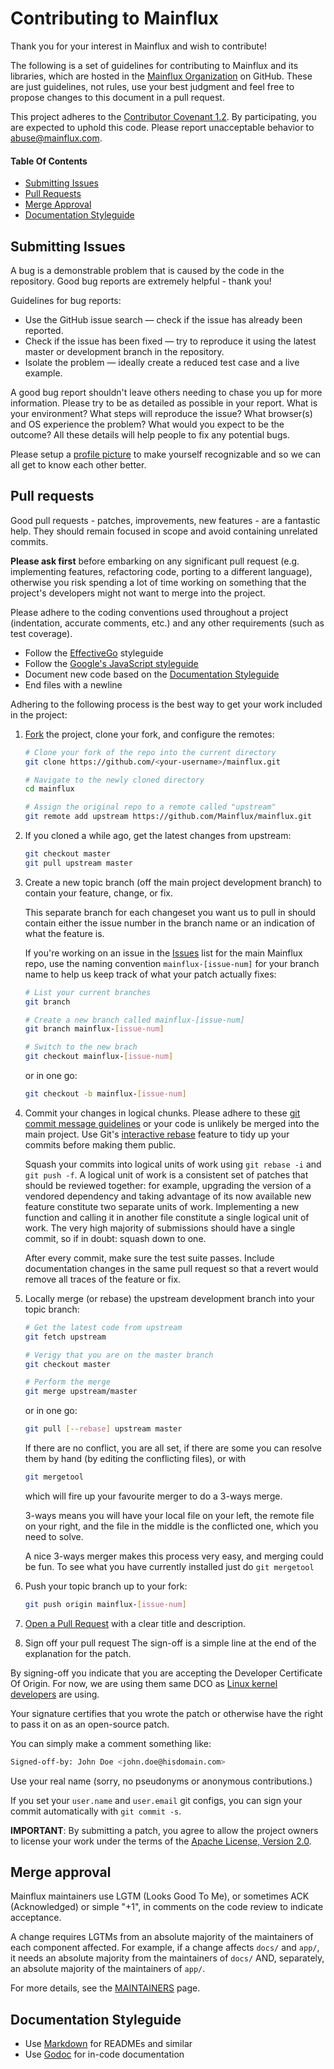 # Contributing to Mainflux

Thank you for your interest in Mainflux and wish to contribute!

The following is a set of guidelines for contributing to Mainflux and its libraries,
which are hosted in the [Mainflux Organization](https://github.com/Mainflux) on GitHub.
These are just guidelines, not rules, use your best judgment and feel free to
propose changes to this document in a pull request.

This project adheres to the [Contributor Covenant 1.2](http://contributor-covenant.org/version/1/2/0).
By participating, you are expected to uphold this code. Please report unacceptable behavior to [abuse@mainflux.com](mailto:abuse@mainflux.com).

#### Table Of Contents

* [Submitting Issues](#submitting-issues)
* [Pull Requests](#pull-requests)
* [Merge Approval](#merge-approval)
* [Documentation Styleguide](#documentation-styleguide)

## Submitting Issues

A bug is a demonstrable problem that is caused by the code in the repository. Good bug reports are extremely helpful - thank you!

Guidelines for bug reports:

 - Use the GitHub issue search — check if the issue has already been reported.
 - Check if the issue has been fixed — try to reproduce it using the latest master or development branch in the repository.
 - Isolate the problem — ideally create a reduced test case and a live example.

A good bug report shouldn't leave others needing to chase you up for more information. Please try to be as detailed as possible in your report. What is your environment? What steps will reproduce the issue? What browser(s) and OS experience the problem? What would you expect to be the outcome? All these details will help people to fix any potential bugs.

Please setup a [profile picture](https://help.github.com/articles/how-do-i-set-up-my-profile-picture)
  to make yourself recognizable and so we can all get to know each other better.

## Pull requests

Good pull requests - patches, improvements, new features - are a fantastic
help. They should remain focused in scope and avoid containing unrelated
commits.

**Please ask first** before embarking on any significant pull request (e.g.
implementing features, refactoring code, porting to a different language),
otherwise you risk spending a lot of time working on something that the
project's developers might not want to merge into the project.

Please adhere to the coding conventions used throughout a project (indentation,
accurate comments, etc.) and any other requirements (such as test coverage).

* Follow the [EffectiveGo](https://golang.org/doc/effective_go.html) styleguide
* Follow the [Google's JavaScript styleguide](https://google.github.io/styleguide/jsguide.html)
* Document new code based on the [Documentation Styleguide](#documentation-styleguide)
* End files with a newline

Adhering to the following process is the best way to get your work
included in the project:

1. [Fork](https://help.github.com/articles/fork-a-repo/) the project, clone your
   fork, and configure the remotes:

   ```bash
   # Clone your fork of the repo into the current directory
   git clone https://github.com/<your-username>/mainflux.git

   # Navigate to the newly cloned directory
   cd mainflux

   # Assign the original repo to a remote called "upstream"
   git remote add upstream https://github.com/Mainflux/mainflux.git
   ```

2. If you cloned a while ago, get the latest changes from upstream:

   ```bash
   git checkout master
   git pull upstream master
   ```

3. Create a new topic branch (off the main project development branch) to
   contain your feature, change, or fix.

   This separate branch for each changeset you want us to pull in should contain
   either the issue number in the branch name or an indication of what the feature is.

   If you're working on an issue in the [Issues](https://github.com/Mainflux/mainflux/issues) list for the main Mainflux repo, use the naming convention `mainflux-[issue-num]` for your branch name to help us keep track of what your patch actually fixes:

   ```bash
   # List your current branches
   git branch

   # Create a new branch called mainflux-[issue-num]
   git branch mainflux-[issue-num]

   # Switch to the new brach
   git checkout mainflux-[issue-num]
    ```
   or in one go:

   ```bash
   git checkout -b mainflux-[issue-num]
   ```

4. Commit your changes in logical chunks. Please adhere to these [git commit
   message guidelines](http://tbaggery.com/2008/04/19/a-note-about-git-commit-messages.html)
   or your code is unlikely be merged into the main project. Use Git's
   [interactive rebase](https://help.github.com/articles/about-git-rebase/)
   feature to tidy up your commits before making them public.

   Squash your commits into logical units of work using `git rebase -i` and `git push -f`.
   A logical unit of work is a consistent set of patches that should be reviewed together: for example, upgrading the version of a vendored dependency and taking advantage of its now available new feature constitute two separate units of work. Implementing a new function and calling it in another file constitute a single logical unit of work. The very high majority of submissions should have a single commit, so if in doubt: squash down to one.

   After every commit, make sure the test suite passes. Include documentation changes in the same pull request so that a revert would remove all traces of the feature or fix.

5. Locally merge (or rebase) the upstream development branch into your topic branch:

   ```bash
   # Get the latest code from upstream
   git fetch upstream
   
   # Verigy that you are on the master branch
   git checkout master
   
   # Perform the merge
   git merge upstream/master
   ```
   or in one go:
   
   ```bash
   git pull [--rebase] upstream master
   ```
   If there are no conflict, you are all set, if there are some you can resolve them by hand
   (by editing the conflicting files), or with
   
   ```bash
   git mergetool
   ```
   which will fire up your favourite merger to do a 3-ways merge.
   
   3-ways means you will have your local file on your left, the remote file on your right, and the file in the middle
   is the conflicted one, which you need to solve.
   
   A nice 3-ways merger makes this process very easy, and merging could be fun. To see what you have currently
   installed just do `git mergetool`

6. Push your topic branch up to your fork:

   ```bash
   git push origin mainflux-[issue-num]
   ```

7. [Open a Pull Request](https://help.github.com/articles/using-pull-requests/)
    with a clear title and description.

8. Sign off your pull request
 The sign-off is a simple line at the end of the explanation for the patch.

 By signing-off you indicate that you are accepting the Developer Certificate Of Origin. For now, we are using them same DCO as [Linux kernel developers](http://elinux.org/Developer_Certificate_Of_Origin) are using.

 Your signature certifies that you wrote the patch or otherwise have the right to pass it on as an open-source patch.

 You can simply make a comment something like:

 ```bash
 Signed-off-by: John Doe <john.doe@hisdomain.com>
 ```

 Use your real name (sorry, no pseudonyms or anonymous contributions.)

 If you set your `user.name` and `user.email` git configs, you can sign your commit automatically with `git commit -s`.

**IMPORTANT**: By submitting a patch, you agree to allow the project
owners to license your work under the terms of the [Apache License, Version 2.0](LICENSE).

## Merge approval

Mainflux maintainers use LGTM (Looks Good To Me), or sometimes ACK (Acknowledged) or simple "+1",
in comments on the code review to indicate acceptance.

A change requires LGTMs from an absolute majority of the maintainers of each
component affected. For example, if a change affects `docs/` and `app/`, it
needs an absolute majority from the maintainers of `docs/` AND, separately, an
absolute majority of the maintainers of `app/`.

For more details, see the [MAINTAINERS](MAINTAINERS) page.

## Documentation Styleguide

* Use [Markdown](https://daringfireball.net/projects/markdown) for READMEs and similar
* Use [Godoc](https://blog.golang.org/godoc-documenting-go-code) for in-code documentation
